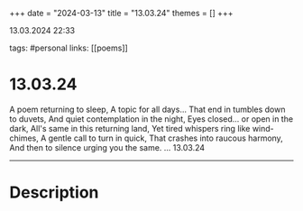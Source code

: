 +++
date = "2024-03-13"
title = "13.03.24"
themes = []
+++

13.03.2024 22:33

tags: #personal
links: [[poems]]

# 13.03.24

A poem returning to sleep,
A topic for all days...
That end in tumbles down to duvets,
And quiet contemplation in the night,
Eyes closed... or open in the dark,
All's same in this returning land,
Yet tired whispers ring like wind-chimes,
A gentle call to turn in quick,
That crashes into raucous harmony,
And then to silence urging you the same.
...
13.03.24

---

# Description


